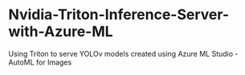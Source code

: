 # Nvidia-Triton-Inference-Server-with-Azure-ML
Using Triton to serve YOLOv models created using Azure ML Studio - AutoML for Images
